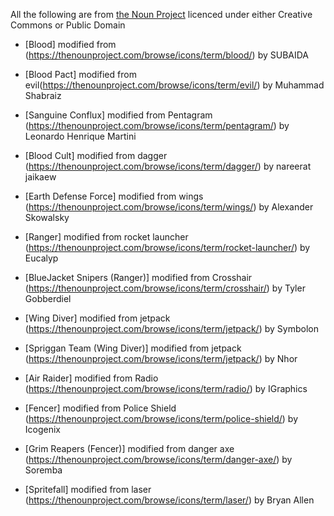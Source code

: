 All the following are from [the Noun Project](https://thenounproject.com) licenced under either Creative Commons or Public Domain

* [Blood] modified from (https://thenounproject.com/browse/icons/term/blood/) by SUBAIDA
* [Blood Pact] modified from evil(https://thenounproject.com/browse/icons/term/evil/) by Muhammad Shabraiz
* [Sanguine Conflux] modified from Pentagram (https://thenounproject.com/browse/icons/term/pentagram/) by Leonardo Henrique Martini
* [Blood Cult] modified from dagger (https://thenounproject.com/browse/icons/term/dagger/) by nareerat jaikaew

* [Earth Defense Force] modified from wings (https://thenounproject.com/browse/icons/term/wings/) by Alexander Skowalsky
* [Ranger] modified from rocket launcher (https://thenounproject.com/browse/icons/term/rocket-launcher/) by Eucalyp
* [BlueJacket Snipers (Ranger)] modified from Crosshair (https://thenounproject.com/browse/icons/term/crosshair/) by Tyler Gobberdiel
* [Wing Diver] modified from jetpack (https://thenounproject.com/browse/icons/term/jetpack/) by Symbolon
* [Spriggan Team (Wing Diver)] modified from jetpack (https://thenounproject.com/browse/icons/term/jetpack/) by Nhor
* [Air Raider] modified from Radio (https://thenounproject.com/browse/icons/term/radio/) by IGraphics
* [Fencer] modified from Police Shield (https://thenounproject.com/browse/icons/term/police-shield/) by Icogenix
* [Grim Reapers (Fencer)] modified from danger axe (https://thenounproject.com/browse/icons/term/danger-axe/) by Soremba
* [Spritefall] modified from laser (https://thenounproject.com/browse/icons/term/laser/) by Bryan Allen